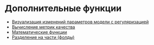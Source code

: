 # Дополнительные функции

* [Визуализация изменений параметров модели с регуляризацией](https://github.com/Ackrome/matplobblib/blob/master/matplobblib/ml/additional_funcs/b2_visual#readme)
* [Вычисление метрик качества](https://github.com/Ackrome/matplobblib/blob/master/matplobblib/ml/additional_funcs/metrics#readme)
* [Математические функции](https://github.com/Ackrome/matplobblib/blob/master/matplobblib/ml/additional_funcs/math_funcs#readme)
* [Разделение на части (фолды)](https://github.com/Ackrome/matplobblib/blob/master/matplobblib/ml/additional_funcs/folds#readme)
